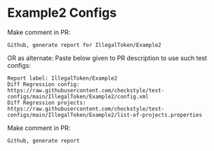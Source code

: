 # Example2 Configs
Make comment in PR:
```
Github, generate report for IllegalToken/Example2
```
OR as alternate:
Paste below given to PR description to use such test configs:
```
Report label: IllegalToken/Example2
Diff Regression config: https://raw.githubusercontent.com/checkstyle/test-configs/main/IllegalToken/Example2/config.xml
Diff Regression projects: https://raw.githubusercontent.com/checkstyle/test-configs/main/IllegalToken/Example2/list-of-projects.properties
```
Make comment in PR:
```
Github, generate report
```
